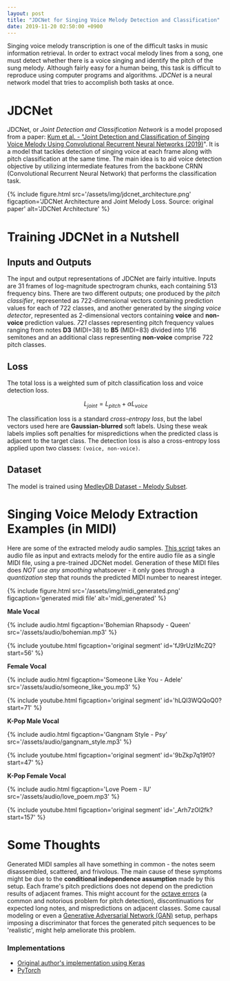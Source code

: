 ```yaml
---
layout: post
title: "JDCNet for Singing Voice Melody Detection and Classification"
date: 2019-11-20 02:50:00 +0900
---
```


Singing voice melody transcription is one of the difficult tasks in music information retrieval.
In order to extract vocal melody lines from a song, one must detect whether there is a voice singing
and identify the pitch of the sung melody.
Although fairly easy for a human being, this task is difficult to reproduce using computer programs and algorithms.
_JDCNet_ is a neural network model that tries to accomplish both tasks at once.

<!--more-->

# JDCNet

JDCNet, or _Joint Detection and Classification Network_ is a model proposed from a paper: [Kum et al. - 
"Joint Detection and Classification of Singing Voice Melody Using Convolutional Recurrent Neural Networks (2019)](https://www.mdpi.com/2076-3417/9/7/1324)".
It is a model that tackles detection of singing voice at each frame along with pitch classification at the same time.
The main idea is to aid voice detection objective by utilizing intermediate features from the backbone 
CRNN (Convolutional Recurrent Neural Network) that performs the classification task.

{% include figure.html 
    src='/assets/img/jdcnet_architecture.png' 
    figcaption='JDCNet Architecture and Joint Melody Loss. Source: original paper' 
    alt='JDCNet Architecture' 
%}

# Training JDCNet in a Nutshell

## Inputs and Outputs

The input and output representations of JDCNet are fairly intuitive. 
Inputs are 31 frames of log-magnitude spectrogram chunks, each containing 513 frequency bins.
There are two different outputs; one produced by the _pitch classifier_, 
represented as 722-dimensional vectors containing prediction values for each of 722 classes,
and another generated by the _singing voice detector_, 
represented as 2-dimensional vectors containing **voice** and **non-voice** prediction values.
_721_ classes representing pitch frequency values ranging from notes **D3** (MIDI=38) to **B5** (MIDI=83) divided into 1/16 semitones
and an additional class representing **non-voice** comprise 722 pitch classes.

## Loss

The total loss is a weighted sum of pitch classification loss and voice detection loss.

$$
L_{joint} = L_{pitch} + \alpha L_{voice}
$$

The classification loss is a standard _cross-entropy loss_, but the label vectors used here are **Gaussian-blurred** soft labels.
Using these weak labels implies soft penalties for mispredictions when the predicted class is adjacent to the target class.
The detection loss is also a cross-entropy loss applied upon two classes: `(voice, non-voice)`.

## Dataset
The model is trained using [MedleyDB Dataset - Melody Subset](https://zenodo.org/record/2628782#.XdQluZIzZ24).

# Singing Voice Melody Extraction Examples (in MIDI)

Here are some of the extracted melody audio samples. 
[This script](https://github.com/dansuh17/jdcnet-pytorch/blob/master/extract_melody.py) takes an audio file as input
and extracts melody for the entire audio file as a single MIDI file, using a pre-trained JDCNet model.
Generation of these MIDI files does _NOT use any smoothing_ whatsoever - 
it only goes through a _quantization_ step that rounds the predicted MIDI number to nearest integer.

{% include figure.html 
    src='/assets/img/midi_generated.png' 
    figcaption='generated midi file'
    alt='midi_generated' 
%}


**Male Vocal**

{% include audio.html figcaption='Bohemian Rhapsody - Queen' src='/assets/audio/bohemian.mp3' %}

{% include youtube.html figcaption='original segment' id='fJ9rUzIMcZQ?start=56' %}

**Female Vocal**

{% include audio.html figcaption='Someone Like You - Adele' src='/assets/audio/someone_like_you.mp3' %}

{% include youtube.html figcaption='original segment' id='hLQl3WQQoQ0?start=71' %}

**K-Pop Male Vocal**

{% include audio.html figcaption='Gangnam Style - Psy' src='/assets/audio/gangnam_style.mp3' %}

{% include youtube.html figcaption='original segment' id='9bZkp7q19f0?start=47' %}

**K-Pop Female Vocal**

{% include audio.html figcaption='Love Poem - IU' src='/assets/audio/love_poem.mp3' %}

{% include youtube.html figcaption='original segment' id='_Arh7zOl2fk?start=157' %}

# Some Thoughts

Generated MIDI samples all have something in common - the notes seem disassembled, scattered, and frivolous.
The main cause of these symptoms might be due to the **conditional independence assumption** made by this setup.
Each frame's pitch predictions does not depend on the prediction results of adjacent frames.
This might account for the [octave errors](https://dsp.stackexchange.com/a/17776) (a common and notorious problem for pitch detection), 
discontinuations for expected long notes, and mispredictions on adjacent classes.
Some causal modeling or even a [Generative Adversarial Network (GAN)](https://papers.nips.cc/paper/5423-generative-adversarial-nets.pdf) 
setup, perhaps imposing a discriminator that forces the generated pitch sequences to be 'realistic',
might help ameliorate this problem.

### Implementations

- [Original author's implementation using Keras](https://github.com/keums/melodyExtraction_JDC)
- [PyTorch](https://github.com/dansuh17/jdcnet-pytorch)
